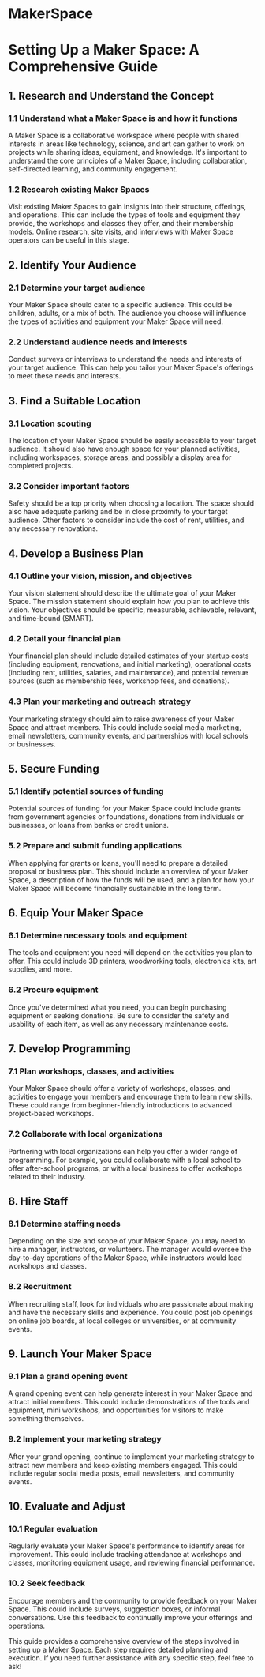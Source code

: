 # MakerSpace

# Setting Up a Maker Space: A Comprehensive Guide

## 1. Research and Understand the Concept

### 1.1 Understand what a Maker Space is and how it functions
A Maker Space is a collaborative workspace where people with shared interests in areas like technology, science, and art can gather to work on projects while sharing ideas, equipment, and knowledge. It's important to understand the core principles of a Maker Space, including collaboration, self-directed learning, and community engagement.

### 1.2 Research existing Maker Spaces
Visit existing Maker Spaces to gain insights into their structure, offerings, and operations. This can include the types of tools and equipment they provide, the workshops and classes they offer, and their membership models. Online research, site visits, and interviews with Maker Space operators can be useful in this stage.

## 2. Identify Your Audience

### 2.1 Determine your target audience
Your Maker Space should cater to a specific audience. This could be children, adults, or a mix of both. The audience you choose will influence the types of activities and equipment your Maker Space will need.

### 2.2 Understand audience needs and interests
Conduct surveys or interviews to understand the needs and interests of your target audience. This can help you tailor your Maker Space's offerings to meet these needs and interests.

## 3. Find a Suitable Location

### 3.1 Location scouting
The location of your Maker Space should be easily accessible to your target audience. It should also have enough space for your planned activities, including workspaces, storage areas, and possibly a display area for completed projects.

### 3.2 Consider important factors
Safety should be a top priority when choosing a location. The space should also have adequate parking and be in close proximity to your target audience. Other factors to consider include the cost of rent, utilities, and any necessary renovations.

## 4. Develop a Business Plan

### 4.1 Outline your vision, mission, and objectives
Your vision statement should describe the ultimate goal of your Maker Space. The mission statement should explain how you plan to achieve this vision. Your objectives should be specific, measurable, achievable, relevant, and time-bound (SMART).

### 4.2 Detail your financial plan
Your financial plan should include detailed estimates of your startup costs (including equipment, renovations, and initial marketing), operational costs (including rent, utilities, salaries, and maintenance), and potential revenue sources (such as membership fees, workshop fees, and donations).

### 4.3 Plan your marketing and outreach strategy
Your marketing strategy should aim to raise awareness of your Maker Space and attract members. This could include social media marketing, email newsletters, community events, and partnerships with local schools or businesses.

## 5. Secure Funding

### 5.1 Identify potential sources of funding
Potential sources of funding for your Maker Space could include grants from government agencies or foundations, donations from individuals or businesses, or loans from banks or credit unions.

### 5.2 Prepare and submit funding applications
When applying for grants or loans, you'll need to prepare a detailed proposal or business plan. This should include an overview of your Maker Space, a description of how the funds will be used, and a plan for how your Maker Space will become financially sustainable in the long term.

## 6. Equip Your Maker Space

### 6.1 Determine necessary tools and equipment
The tools and equipment you need will depend on the activities you plan to offer. This could include 3D printers, woodworking tools, electronics kits, art supplies, and more.

### 6.2 Procure equipment
Once you've determined what you need, you can begin purchasing equipment or seeking donations. Be sure to consider the safety and usability of each item, as well as any necessary maintenance costs.

## 7. Develop Programming

### 7.1 Plan workshops, classes, and activities
Your Maker Space should offer a variety of workshops, classes, and activities to engage your members and encourage them to learn new skills. These could range from beginner-friendly introductions to advanced project-based workshops.

### 7.2 Collaborate with local organizations
Partnering with local organizations can help you offer a wider range of programming. For example, you could collaborate with a local school to offer after-school programs, or with a local business to offer workshops related to their industry.

## 8. Hire Staff

### 8.1 Determine staffing needs
Depending on the size and scope of your Maker Space, you may need to hire a manager, instructors, or volunteers. The manager would oversee the day-to-day operations of the Maker Space, while instructors would lead workshops and classes.

### 8.2 Recruitment
When recruiting staff, look for individuals who are passionate about making and have the necessary skills and experience. You could post job openings on online job boards, at local colleges or universities, or at community events.

## 9. Launch Your Maker Space

### 9.1 Plan a grand opening event
A grand opening event can help generate interest in your Maker Space and attract initial members. This could include demonstrations of the tools and equipment, mini workshops, and opportunities for visitors to make something themselves.

### 9.2 Implement your marketing strategy
After your grand opening, continue to implement your marketing strategy to attract new members and keep existing members engaged. This could include regular social media posts, email newsletters, and community events.

## 10. Evaluate and Adjust

### 10.1 Regular evaluation
Regularly evaluate your Maker Space's performance to identify areas for improvement. This could include tracking attendance at workshops and classes, monitoring equipment usage, and reviewing financial performance.

### 10.2 Seek feedback
Encourage members and the community to provide feedback on your Maker Space. This could include surveys, suggestion boxes, or informal conversations. Use this feedback to continually improve your offerings and operations.

This guide provides a comprehensive overview of the steps involved in setting up a Maker Space. Each step requires detailed planning and execution. If you need further assistance with any specific step, feel free to ask!

